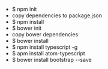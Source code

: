 
* $ npm init
*  copy dependencies to package.json
* $ npm install
* $ bower init
* copy bower dependencies
* $ bower install
* $ npm install typescript -g
* $ apm install atom-typescript
* $ bower install bootstrap --save
